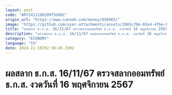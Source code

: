 ```yaml
---
layout: post
code: "ART2411160209TSGUDC"
origin_url: "https://www.sanook.com/money/930983/"
image: "https://github.com/user-attachments/assets/2b65c70e-65e4-4fbe-812b-3430dd876159"
title: "ผลสลาก ธ.ก.ส. 16/11/67 ตรวจสลากออมทรัพย์ ธ.ก.ส. งวดวันที่ 16 พฤศจิกายน 2567"
description: "ตรวจสลาก ธ.ก.ส. 16/11/67 ผลสลากออมทรัพย์ ธ.ก.ส. งวดวันที่ 16 พฤศจิกายน 2567 ชุดเกษตรมั่นคั่ง และสลากออมทรัพย์เกษตรยั่งยืน ธนาคารเพื่อการเกษตรและสหกรณ์การเกษตร สลาก ธกส 16/11/2567"
category: "ECONOMY"
language: "th"
date: 2024-11-16T02:30:45.330Z
---
```


# ผลสลาก ธ.ก.ส. 16/11/67 ตรวจสลากออมทรัพย์ ธ.ก.ส. งวดวันที่ 16 พฤศจิกายน 2567